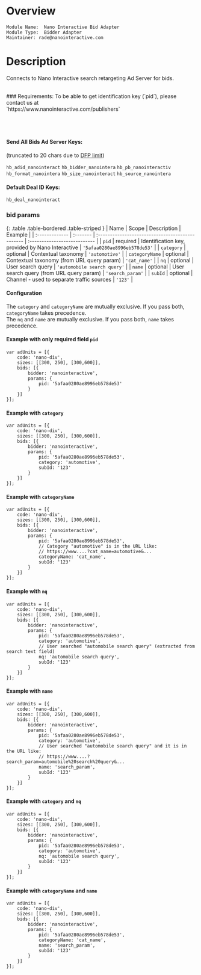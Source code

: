 # Overview

```
Module Name:  Nano Interactive Bid Adapter
Module Type:  Bidder Adapter
Maintainer: rade@nanointeractive.com
```

# Description

Connects to Nano Interactive search retargeting Ad Server for bids.



<br>
### Requirements:
To be able to get identification key (`pid`), please contact us at <br> 
`https://www.nanointeractive.com/publishers` <br>
<br><br><br>

#### Send All Bids Ad Server Keys:
(truncated to 20 chars due to [DFP limit](https://support.google.com/dfp_premium/answer/1628457?hl=en#Key-values))

`hb_adid_nanointeract`
`hb_bidder_nanointera`
`hb_pb_nanointeractiv`
`hb_format_nanointera`
`hb_size_nanointeract`
`hb_source_nanointera`

#### Default Deal ID Keys:
`hb_deal_nanointeract`

### bid params

{: .table .table-bordered .table-striped }
| Name           | Scope    | Description                                      | Example                      |
| :------------- | :------- | :----------------------------------------------- | :--------------------------- |
| `pid`          | required | Identification key, provided by Nano Interactive | `'5afaa0280ae8996eb578de53'` |
| `category`     | optional | Contextual taxonomy                              | `'automotive'`               |
| `categoryName` | optional | Contextual taxonomy (from URL query param)       | `'cat_name'`                 |
| `nq`           | optional | User search query                                | `'automobile search query'`  |
| `name`         | optional | User search query (from URL query param)         | `'search_param'`             |
| `subId`        | optional | Channel - used to separate traffic sources       | `'123'`                      |

#### Configuration
The `category` and `categoryName` are mutually exclusive. If you pass both, `categoryName` takes precedence.
<br>
The `nq` and `name` are mutually exclusive. If you pass both, `name` takes precedence.

#### Example with only required field `pid`
    var adUnits = [{
        code: 'nano-div',
        sizes: [[300, 250], [300,600]],
        bids: [{
            bidder: 'nanointeractive',
            params: {
                pid: '5afaa0280ae8996eb578de53'
            }
        }]
    }];
    
#### Example with `category`
    var adUnits = [{
        code: 'nano-div',
        sizes: [[300, 250], [300,600]],
        bids: [{
            bidder: 'nanointeractive',
            params: {
                pid: '5afaa0280ae8996eb578de53',
                category: 'automotive',
                subId: '123'
            }
        }]
    }];
    
#### Example with `categoryName`
    var adUnits = [{
        code: 'nano-div',
        sizes: [[300, 250], [300,600]],
        bids: [{
            bidder: 'nanointeractive',
            params: {
                pid: '5afaa0280ae8996eb578de53',
                // Category "automotive" is in the URL like:
                // https://www....?cat_name=automotive&...
                categoryName: 'cat_name',
                subId: '123'
            }
        }]
    }];
    
#### Example with `nq`
    var adUnits = [{
        code: 'nano-div',
        sizes: [[300, 250], [300,600]],
        bids: [{
            bidder: 'nanointeractive',
            params: {
                pid: '5afaa0280ae8996eb578de53',
                category: 'automotive',
                // User searched "automobile search query" (extracted from search text field) 
                nq: 'automobile search query',
                subId: '123'
            }
        }]
    }];
    
#### Example with `name`
    var adUnits = [{
        code: 'nano-div',
        sizes: [[300, 250], [300,600]],
        bids: [{
            bidder: 'nanointeractive',
            params: {
                pid: '5afaa0280ae8996eb578de53',
                category: 'automotive',
                // User searched "automobile search query" and it is in the URL like:
                // https://www....?search_param=automobile%20search%20query&... 
                name: 'search_param',
                subId: '123'
            }
        }]
    }];
    
#### Example with `category` and `nq`
    var adUnits = [{
        code: 'nano-div',
        sizes: [[300, 250], [300,600]],
        bids: [{
            bidder: 'nanointeractive',
            params: {
                pid: '5afaa0280ae8996eb578de53',
                category: 'automotive',
                nq: 'automobile search query',
                subId: '123'
            }
        }]
    }];

#### Example with `categoryName` and `name`
    var adUnits = [{
        code: 'nano-div',
        sizes: [[300, 250], [300,600]],
        bids: [{
            bidder: 'nanointeractive',
            params: {
                pid: '5afaa0280ae8996eb578de53',
                categoryName: 'cat_name',
                name: 'search_param',
                subId: '123'
            }
        }]
    }];